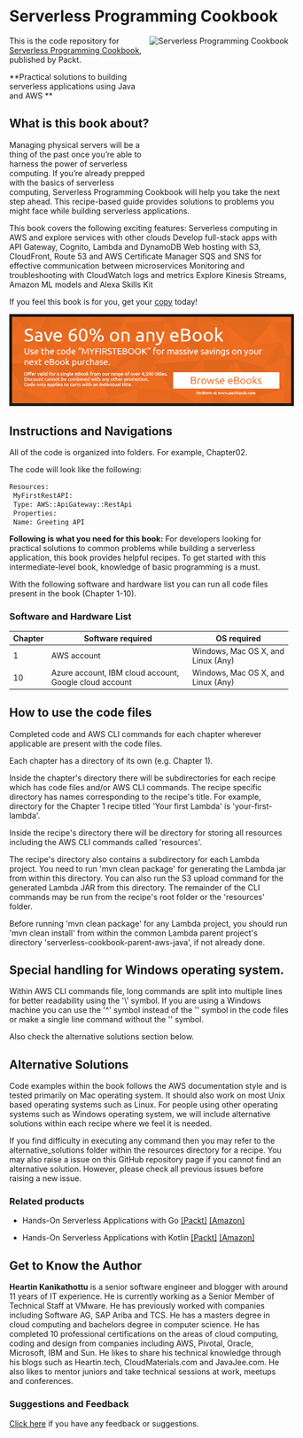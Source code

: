 # Serverless Programming Cookbook

<a href="https://www.packtpub.com/application-development/serverless-programming-cookbook?utm_source=github&utm_medium=repository&utm_campaign=9781788623797 "><img src="https://d255esdrn735hr.cloudfront.net/sites/default/files/imagecache/ppv4_main_book_cover/9781788623797-%20Copy.png" alt="Serverless Programming Cookbook" height="256px" align="right"></a>

This is the code repository for [Serverless Programming Cookbook](https://www.packtpub.com/application-development/serverless-programming-cookbook?utm_source=github&utm_medium=repository&utm_campaign=9781788623797 ), published by Packt.

**Practical solutions to building serverless applications using Java and AWS	**

## What is this book about?
<span class="sugar_field" id="description">Managing physical servers will be a thing of the past once you’re able to harness the power of serverless computing. If you’re already prepped with the basics of serverless computing, Serverless Programming Cookbook will help you take the next step ahead. This recipe-based guide provides solutions to problems you might face while building serverless applications. </span>

This book covers the following exciting features:
Serverless computing in AWS and explore services with other clouds 
Develop full-stack apps with API Gateway, Cognito, Lambda and DynamoDB 
Web hosting with S3, CloudFront, Route 53 and AWS Certificate Manager 
SQS and SNS for effective communication between microservices 
Monitoring and troubleshooting with CloudWatch logs and metrics 
Explore Kinesis Streams, Amazon ML models and Alexa Skills Kit 

If you feel this book is for you, get your [copy](https://www.amazon.com/dp/1-788-62379-7) today!

<a href="https://www.packtpub.com/?utm_source=github&utm_medium=banner&utm_campaign=GitHubBanner"><img src="https://raw.githubusercontent.com/PacktPublishing/GitHub/master/GitHub.png" 
alt="https://www.packtpub.com/" border="5" /></a>

## Instructions and Navigations
All of the code is organized into folders. For example, Chapter02.

The code will look like the following:
```
Resources:
 MyFirstRestAPI:
 Type: AWS::ApiGateway::RestApi
 Properties:
 Name: Greeting API
```

**Following is what you need for this book:**
For developers looking for practical solutions to common problems while building a serverless application, this book provides helpful recipes. To get started with this intermediate-level book, knowledge of basic programming is a must.	

With the following software and hardware list you can run all code files present in the book (Chapter 1-10).
### Software and Hardware List
| Chapter | Software required | OS required |
| -------- | ------------------------------------ | ----------------------------------- |
| 1 | AWS account | Windows, Mac OS X, and Linux (Any) |
| 10 | Azure account, IBM cloud account, Google cloud account | Windows, Mac OS X, and Linux (Any) |

## How to use the code files

Completed code and AWS CLI commands for each chapter wherever applicable are present with the code files. 

Each chapter has a directory of its own (e.g. Chapter 1). 

Inside the chapter's directory there will be subdirectories for each recipe which has code files and/or AWS CLI commands. 
The recipe specific directory has names corresponding to the recipe's title. 
For example, directory for the Chapter 1 recipe titled 'Your first Lambda' is 'your-first-lambda'.  

Inside the recipe's directory there will be directory for storing all resources including the AWS CLI commands called 'resources'. 

The recipe's directory also contains a subdirectory for each Lambda project. 
You need to run 'mvn clean package' for generating the Lambda jar from within this directory. 
You can also run the S3 upload command for the generated Lambda JAR from this directory. 
The remainder of the CLI commands may be run from the recipe's root folder or the 'resources' folder.

Before running 'mvn clean package' for any Lambda project, you should run 'mvn clean install' from within the common Lambda parent project's directory 'serverless-cookbook-parent-aws-java', if not already done.

## Special handling for Windows operating system.

Within AWS CLI commands file, long commands are split into multiple lines for better readability using the '\\' symbol. 
If you are using a Windows machine you can use the '^' symbol instead of the  '\' symbol in the code files or make a single line command without the  '\' symbol. 

Also check the alternative solutions section below.

## Alternative Solutions

Code examples within the book follows the AWS documentation style and is tested primarily on Mac operating system. 
It should also work on most Unix based operating systems such as Linux. 
For people using other operating systems such as Windows operating system, we will include alternative solutions within each recipe where we feel it is needed. 

If you find difficulty in executing any command then you may refer to the alternative_solutions folder within the resources directory for a recipe. 
You may also raise a issue on this GitHub repository page if you cannot find an alternative solution. 
However, please check all previous issues before raising a new issue.


### Related products
* Hands-On Serverless Applications with Go [[Packt]](https://www.packtpub.com/application-development/hands-serverless-applications-go?utm_source=github&utm_medium=repository&utm_campaign=9781789134612 ) [[Amazon]](https://www.amazon.com/dp/1-789-13461-7)

* Hands-On Serverless Applications with Kotlin [[Packt]](https://www.packtpub.com/application-development/hands-serverless-applications-kotlin?utm_source=github&utm_medium=repository&utm_campaign=) [[Amazon]](https://www.amazon.com/dp/1-788-99370-5)


## Get to Know the Author
**Heartin Kanikathottu**
is a senior software engineer and blogger with around 11 years of IT experience. He is currently working as a Senior Member of Technical Staff at VMware. He has previously worked with companies including Software AG, SAP Ariba and TCS. He has a masters degree in cloud computing and bachelors degree in computer science. He has completed 10 professional certifications on the areas of cloud computing, coding and design from companies including AWS, Pivotal, Oracle, Microsoft, IBM and Sun. He likes to share his technical knowledge through his blogs such as Heartin.tech, CloudMaterials.com and JavaJee.com. He also likes to mentor juniors and take technical sessions at work, meetups and conferences.


### Suggestions and Feedback
[Click here](https://docs.google.com/forms/d/e/1FAIpQLSdy7dATC6QmEL81FIUuymZ0Wy9vH1jHkvpY57OiMeKGqib_Ow/viewform) if you have any feedback or suggestions.
